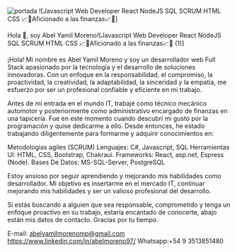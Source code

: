 ![portada](https://user-images.githubusercontent.com/113840807/233746508-b6bf8c94-743d-4682-be1f-00466c945291.png)
![Javascript Web Developer  React  NodeJS  SQL  SCRUM  HTML  CSS 📈💸Aficionado a las finanzas📈💸]

Hola 👋, soy Abel Yamil Moreno![Javascript Web Developer  React  NodeJS  SQL  SCRUM  HTML  CSS 📈💸Aficionado a las finanzas📈💸 (1)]


¡Hola! Mi nombre es Abel Yamil Moreno y soy un desarrollador web Full Stack apasionado por la tecnología y el desarrollo de soluciones innovadoras. Con un enfoque en la responsabilidad, el compromiso, la proactividad, la creatividad, la adaptabilidad, la sinceridad y la empatía, me esfuerzo por ser un profesional confiable y eficiente en mi trabajo.

Antes de mi entrada en el mundo IT, trabajé como técnico mecánico automotor y posteriormente como administrativo encargado de finanzas en una tapicería. Fue en este momento cuando descubrí mi gusto por la programación y quise dedicarme a ello. Desde entonces, he estado trabajando diligentemente para formarme y adquirir conocimientos en:

Metodologias agiles (SCRUM)
Lenguajes: C#, Javascript, SQL
Herramientas UI: HTML, CSS, Bootstrap, Chakraui.
Frameworks: React, asp.net, Espress (Node).
Bases De Datos: MS-SQL-Server, PostgreSQL
 
Estoy ansioso por seguir aprendiendo y mejorando mis habilidades como desarrollador. Mi objetivo es insertarme en el mercado IT, continuar mejorando mis habilidades y ser un valioso profesional del desarrollo.

Si estás buscando a alguien que sea responsable, comprometido y tenga un enfoque proactivo en su trabajo, estaría encantado de conocerte, abajo están mis datos de contacto. Gracias por tu tiempo.

E-mail: abelyamilmorenomp@gmail.com
https://www.linkedin.com/in/abelmoreno97/
Whatsapp:+54 9 3513851480
